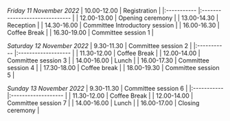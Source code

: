 _Friday 11 November 2022_
| 10.00-12.00 | Registration                   |
|:----------- |:------------------------------ |
| 12.00-13.00 | Opening ceremony               |
| 13.00-14.30 | Reception                      |
| 14.30-16.00 | Committee Introductory session |
| 16.00-16.30 | Coffee Break                   | 
| 16.30-19.00 | Committee session 1            |


_Saturday 12 November 2022_
| 9.30-11.30  | Committee session 2 |
|:----------- |:------------------- |
| 11.30-12.00 | Coffee Break        |
| 12.00-14.00 | Committee session 3 |
| 14.00-16.00 | Lunch               | 
| 16.00-17.30 | Committee session 4 |
| 17.30-18.00 | Coffee break        |
| 18.00-19.30 | Committee session 5 |


_Sunday 13 November 2022_
| 9.30-11.30  | Committee session 6 |
|:----------- |:------------------- |
| 11.30-12.00 | Coffee Break        |
| 12.00-14.00 | Committee session 7 |
| 14.00-16.00 | Lunch               |
| 16.00-17.00 | Closing ceremony    |


